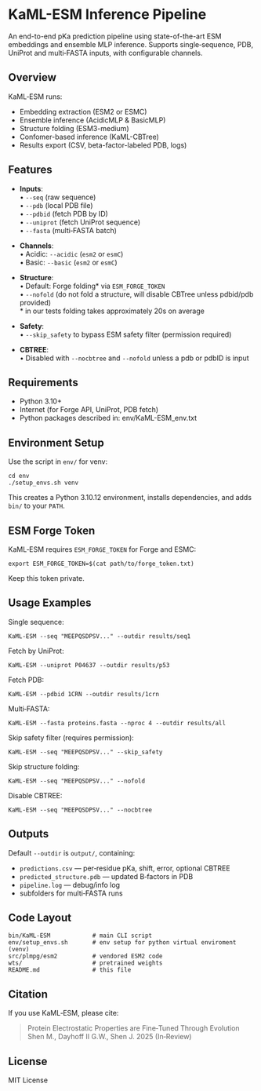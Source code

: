 # KaML-ESM Inference Pipeline

An end-to-end pKa prediction pipeline using state-of-the-art ESM embeddings
and ensemble MLP inference. Supports single‑sequence, PDB, UniProt and
multi‑FASTA inputs, with configurable channels.

## Overview

KaML‑ESM runs:
- Embedding extraction (ESM2 or ESMC)
- Ensemble inference (AcidicMLP & BasicMLP)
- Structure folding (ESM3-medium)
- Confomer-based inference (KaML-CBTree)
- Results export (CSV, beta-factor-labeled PDB, logs)

## Features

- **Inputs**:  
    • `--seq` (raw sequence)  
    • `--pdb` (local PDB file)  
    • `--pdbid` (fetch PDB by ID)  
    • `--uniprot` (fetch UniProt sequence)  
    • `--fasta` (multi‑FASTA batch)

- **Channels**:  
    • Acidic: `--acidic` (`esm2` or `esmC`)  
    • Basic:  `--basic`  (`esm2` or `esmC`)

- **Structure**:  
    • Default: Forge folding* via `ESM_FORGE_TOKEN`  
    • `--nofold` (do not fold a structure, will disable CBTree unless pdbid/pdb provided)  
    \* in our tests folding takes approximately 20s on average

- **Safety**:  
    • `--skip_safety` to bypass ESM safety filter (permission required)  

- **CBTREE**:  
    • Disabled with `--nocbtree` and `--nofold` unless a pdb or pdbID is input 

## Requirements

- Python 3.10+
- Internet (for Forge API, UniProt, PDB fetch)
- Python packages described in: env/KaML-ESM_env.txt

## Environment Setup

Use the script in `env/` for venv:

    cd env
    ./setup_envs.sh venv

This creates a Python 3.10.12 environment, installs dependencies, and
adds `bin/` to your `PATH`.

## ESM Forge Token

KaML‑ESM requires `ESM_FORGE_TOKEN` for Forge and ESMC:

    export ESM_FORGE_TOKEN=$(cat path/to/forge_token.txt)

Keep this token private.

## Usage Examples

Single sequence:

    KaML-ESM --seq "MEEPQSDPSV..." --outdir results/seq1

Fetch by UniProt:

    KaML-ESM --uniprot P04637 --outdir results/p53

Fetch PDB:

    KaML-ESM --pdbid 1CRN --outdir results/1crn

Multi‑FASTA:

    KaML-ESM --fasta proteins.fasta --nproc 4 --outdir results/all

Skip safety filter (requires permission):

    KaML-ESM --seq "MEEPQSDPSV..." --skip_safety

Skip structure folding:

    KaML-ESM --seq "MEEPQSDPSV..." --nofold

Disable CBTREE:

    KaML-ESM --seq "MEEPQSDPSV..." --nocbtree

## Outputs

Default `--outdir` is `output/`, containing:

- `predictions.csv`  — per‑residue pKa, shift, error, optional CBTREE  
- `predicted_structure.pdb`  — updated B‑factors in PDB  
- `pipeline.log`  — debug/info log  
- subfolders for multi‑FASTA runs  

## Code Layout

    bin/KaML-ESM            # main CLI script
    env/setup_envs.sh       # env setup for python virtual enviroment (venv)
    src/plmpg/esm2          # vendored ESM2 code
    wts/                    # pretrained weights
    README.md               # this file

## Citation

If you use KaML‑ESM, please cite:

> Protein Electrostatic Properties are Fine‑Tuned Through Evolution  
> Shen M., Dayhoff II G.W., Shen J. 2025 (In‑Review)

## License

MIT License

